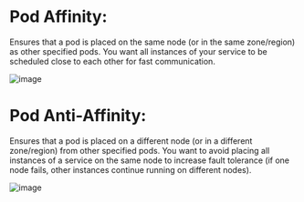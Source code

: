 # Pod Affinity: 
Ensures that a pod is placed on the same node (or in the same zone/region) as other specified pods.
You want all instances of your service to be scheduled close to each other for fast communication.

![image](https://github.com/user-attachments/assets/002db467-8093-40f6-a296-6290c3ed81d6)

# Pod Anti-Affinity: 
Ensures that a pod is placed on a different node (or in a different zone/region) from other specified pods.
You want to avoid placing all instances of a service on the same node to increase fault tolerance (if one node fails, other instances continue running on different nodes).

![image](https://github.com/user-attachments/assets/4aa60bfa-391a-4841-aeb9-9a6bd293affc)

